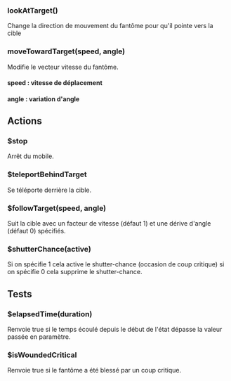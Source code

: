 ### lookAtTarget()
Change la direction de mouvement du fantôme pour qu'il pointe vers la cible

### moveTowardTarget(speed, angle)
Modifie le vecteur vitesse du fantôme.

#### speed : vitesse de déplacement
#### angle : variation d'angle


## Actions

### $stop

Arrêt du mobile.

### $teleportBehindTarget

Se téléporte derrière la cible.

### $followTarget(speed, angle)

Suit la cible avec un facteur de vitesse (défaut 1) et une dérive d'angle (défaut 0) spécifiés.

### $shutterChance(active)

Si on spécifie 1 cela active le shutter-chance (occasion de coup critique)
si on spécifie 0 cela supprime le shutter-chance. 

## Tests

### $elapsedTime(duration)

Renvoie true si le temps écoulé depuis le début de l'état dépasse la valeur passée en 
paramètre.

### $isWoundedCritical

Renvoie true si le fantôme a été blessé par un coup critique.
